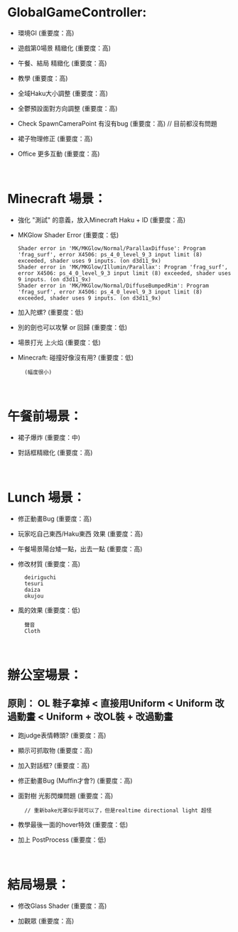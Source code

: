 # GlobalGameController:

* 環境GI (重要度：高)

* 遊戲第0場景 精緻化 (重要度：高)

* 午餐、結局 精緻化 (重要度：高)

* 教學 (重要度：高)

* 全域Haku大小調整 (重要度：高)

* 全鬱預設面對方向調整 (重要度：高)

* Check SpawnCameraPoint 有沒有bug  (重要度：高) // 目前都沒有問題

* 裙子物理修正 (重要度：高)

* Office 更多互動 (重要度：高)

<br />

# Minecraft 場景：

* 強化 "測試" 的意義，放入Minecraft Haku + ID (重要度：高)
    
* MKGlow Shader Error (重要度：低)
    ```
    Shader error in 'MK/MKGlow/Normal/ParallaxDiffuse': Program 'frag_surf', error X4506: ps_4_0_level_9_3 input limit (8) exceeded, shader uses 9 inputs. (on d3d11_9x)
    Shader error in 'MK/MKGlow/Illumin/Parallax': Program 'frag_surf', error X4506: ps_4_0_level_9_3 input limit (8) exceeded, shader uses 9 inputs. (on d3d11_9x)
    Shader error in 'MK/MKGlow/Normal/DiffuseBumpedRim': Program 'frag_surf', error X4506: ps_4_0_level_9_3 input limit (8) exceeded, shader uses 9 inputs. (on d3d11_9x)
    ```

* 加入陀螺? (重要度：低)

* 別的劍也可以攻擊 or 回歸 (重要度：低)

* 場景打光 上火焰 (重要度：低)
       
* Minecraft: 碰撞好像沒有用? (重要度：低)

        (幅度很小)

<br />

# 午餐前場景：

* 裙子爆炸 (重要度：中)

* 對話框精緻化 (重要度：高)

<br />

# Lunch 場景：

* 修正動畫Bug (重要度：高)

* 玩家吃自己東西/Haku東西 效果 (重要度：高)

* 午餐場景陽台矮一點，出去一點 (重要度：高)

* 修改材質 (重要度：高)

        deiriguchi
        tesuri
        daiza
        okujou

* 風的效果 (重要度：低)

        聲音
        Cloth


<br />

# 辦公室場景：

## 原則： OL 鞋子拿掉 < 直接用Uniform < Uniform 改過動畫 < Uniform + 改OL裝 + 改過動畫

* 跑judge表情轉頭? (重要度：高)

* 顯示可抓取物 (重要度：高)

* 加入對話框? (重要度：高)

* 修正動畫Bug (Muffin才會?) (重要度：高)

* 面對樹 光影閃爍問題 (重要度：高)
    
        // 重新bake光罩似乎就可以了，但是realtime directional light 超怪

* 教學最後一面的hover特效 (重要度：低)

* 加上 PostProcess (重要度：低)

<br />


# 結局場景：

* 修改Glass Shader  (重要度：高)

* 加觀眾 (重要度：高)